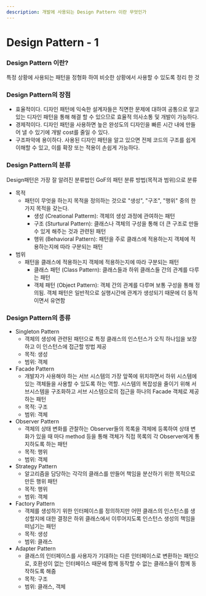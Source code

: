```yaml
---
description: 개발에 사용되는 Design Pattern 이란 무엇인가
---
```


# Design Pattern - 1

### Design Pattern 이란?

특정 상황에 사용되는 패턴을 정형화 하여 비슷한 상황에서 사용할 수 있도록 정리 한 것

### Design Pattern의 장점

* 효율적이다. 디자인 패턴에 익숙한 설계자들은 직면한 문제에 대하여 공통으로 알고 있는 디자인 패턴을 통해 해결 할 수 있으므로 효율적 의사소통 및 개발이 가능하다.
* 경제적이다. 디자인 패턴을 사용하면 높은 완성도의 디자인을 빠른 시간 내에 만들어 낼 수 있기에 개발 cost를 줄일 수 있다.
* 구조파악에 용이하다. 사용된 디자인 패턴을 알고 있으면 전체 코드의 구조를 쉽게 이해할 수 있고, 이를 확장 또는 적용이 손쉽게 가능하다.

### Design Pattern의 분류

Design패턴은 가장 잘 알려진 분류법인 GoF의 패턴 분류 방법(목적과 범위)으로 분류

* 목적
  * 패턴이 무엇을 하는지 목적을 정의하는 것으로 "생성", "구조", "행위" 중의 한 가지 목적을 갖는다.
    * 생성 (Creational Patterm): 객체의 생성 과정에 관여하는 패턴
    * 구조 (Sturtural Pattern): 클래스나 객체의 구성을 통해 더 큰 구조로 만들 수 있게 해주는 것과 관련된 패턴
    * 행위 (Behavioral Pattern):  패턴을 주로 클래스에 적용하는지 객체에 적용하는지에 따라 구분되는 패턴
* 범위
  * 패턴을 클래스에 적용하는지 객체에 적용하는지에 따라 구분되는 패턴
    * 클래스 패턴 (Class Pattern): 클래스들과 하위 클래스들 간의 관계를 다루는 패턴
    * 객체 패턴 (Object Pattern): 객체 간의 관계를 다루며 보통 구성을 통해 정의됨. 객체 패턴은 일반적으로 실행시간에 관계가 생성되기 때문에 더 동적이면서 유연함

### Design Pattern의 종류

* Singleton Pattern
  * 객체의 생성에 관련된 패턴으로 특정 클래스의 인스턴스가 오직 하나임을 보장하고 이 인스턴스에 접근할 방법 제공
  * 목적: 생성
  * 범위: 객체
* Facade Pattern
  * 개발자가 사용해야 하는 서브 시스템의 가장 앞쪽에 위치하면서 하위 시스템에 있는 객체들을 사용할 수 있도록 하는 역할. 시스템의 복잡성을 줄이기 위해 서브시스템을 구조화하고 서브 시스템으로의 접근을 하나의 Facade 객체로 제공하는 패턴
  * 목적: 구조
  * 범위: 객체
* Observer Pattern
  * 객체의 상태 변화를 관찰하는 Observer들의 목록을 객체에 등록하여 상태 변화가 있을 때 마다 method 등을 통해 객체가 직접 목록의 각 Observer에게 통지하도록 하는 패턴
  * 목적: 행위
  * 범위: 객체
* Strategy Pattern
  * 알고리즘을 담당하는 각각의 클래스를 만들어 책임을 분산하기 위한 목적으로 만든 행위 패턴
  * 목적: 행위
  * 범위: 객체
* Factory Pattern
  * 객체를 생성하기 위한 인터페이스를 정의하지만 어떤 클래스의 인스턴스를 생성할지에 대한 결정은 하위 클래스에서 이루어지도록 인스턴스 생성의 책임을 떠넘기는 패턴
  * 목적: 생성
  * 범위: 클래스
* Adapter Pattern
  * 클래스의 인터페이스를 사용자가 기대하는 다른 인터페이스로 변환하는 패턴으로, 호환성이 없는 인터페이스 때문에 함께 동작할 수 없는 클래스들이 함께 동작하도록 해줌
  * 목적: 구조
  * 범위: 클래스, 객체
